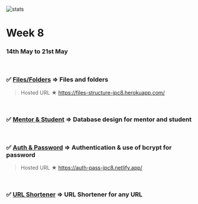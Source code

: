 ![stats](https://img.shields.io/badge/Completed%20-blue)

# Week 8

### 14th May to 21st May

<br>

### ✅ [Files/Folders](Node-Task1) ⇒ Files and folders

> Hosted URL ★ https://files-structure-jpc8.herokuapp.com/
 <br/>

### ✅ [Mentor & Student](Node-Task3) ⇒ Database design for mentor and student
 <br>

### ✅ [Auth & Password](Node-Task5) ⇒ Authentication & use of bcrypt for password

> Hosted URL ★ https://auth-pass-jpc8.netlify.app/
 <br>

### ✅ [URL Shortener](Node-Task6) ⇒ URL Shortener for any URL
<br>
